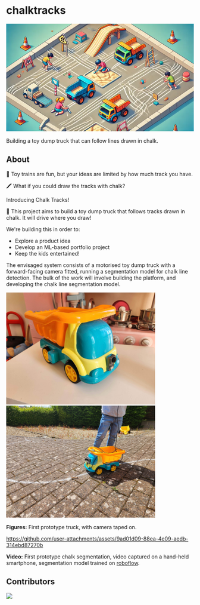 # chalktracks

![Header image - children playing with dump trucks](doc/header_img.webp)

Building a toy dump truck that can follow lines drawn in chalk.

## About

🚂 Toy trains are fun, but your ideas are limited by how much track you have.

🖍️ What if you could draw the tracks with chalk? 

Introducing Chalk Tracks!

🚚 This project aims to build a toy dump truck that follows tracks drawn in chalk. It will drive where you draw!

We're building this in order to:
* Explore a product idea
* Develop an ML-based portfolio project
* Keep the kids entertained!

The envisaged system consists of a motorised toy dump truck with a forward-facing camera fitted, running a segmentation model for chalk line detection. The bulk of the work will involve building the platform, and developing the chalk line segmentation model.

<img src="doc/20240627_172255.jpg" width="400"/> <img src="doc/20240707_152512.jpg" width="400"/> 

**Figures:** First prototype truck, with camera taped on. 
<br/>

https://github.com/user-attachments/assets/9ad01d09-88ea-4e09-aedb-314ebd87270b

**Video:** First prototype chalk segmentation, video captured on a hand-held smartphone, segmentation model trained on [roboflow](https://roboflow.com/).

## Contributors
<a href="https://github.com/chalktracks/chalktracks/graphs/contributors">
  <img src="https://contrib.rocks/image?repo=chalktracks/chalktracks" />
</a>



